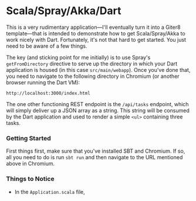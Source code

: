 Scala/Spray/Akka/Dart
===

This is a very rudimentary application&mdash;I'll eventually turn it into a Giter8 template&mdash;that is intended to demonstrate how to get Scala/Spray/Akka to work nicely with Dart. Fortunately, it's not that hard to get started. You just need to be aware of a few things.

The key (and sticking point for me initially) is to use Spray's `getFromDirectory` directive to serve up the directory in which your Dart application is housed (in this case `src/main/webapp`). Once you've done that, you need to navigate to the following directory in Chromium (or another browser running the Dart VM):

    http://localhost:3000/index.html

The one other functioning REST endpoint is the `/api/tasks` endpoint, which will simply deliver up a JSON array as a string. This string will be consumed by the Dart application and used to render a simple `<ul>` containing three tasks.

### Getting Started

First things first, make sure that you've installed SBT and Chromium. If so, all you need to do is run `sbt run` and then navigate to the URL mentioned above in Chromium.

### Things to Notice

* In the `Application.scala` file, 